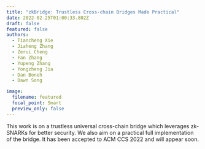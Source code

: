 ```yaml
---
title: "zkBridge: Trustless Cross-chain Bridges Made Practical"
date: 2022-02-25T01:00:33.802Z
draft: false
featured: false
authors:
  - Tiancheng Xie 
  - Jiaheng Zhang
  - Zerui Cheng 
  - Fan Zhang 
  - Yupeng Zhang 
  - Yongzheng Jia 
  - Dan Boneh
  - Dawn Song

image:
  filename: featured
  focal_point: Smart
  preview_only: false
---
```

This work is on a trustless universal cross-chain bridge which leverages zk-SNARKs for better security. We also aim on a practical full implementation of the bridge. It has been accepted to ACM CCS 2022 and will appear soon.

